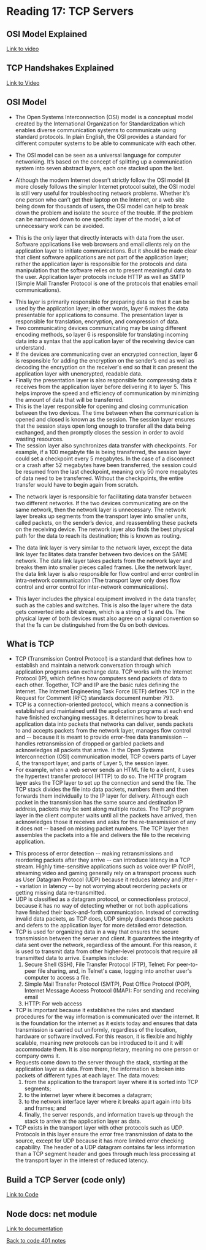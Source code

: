 # Reading 17: TCP Servers

## OSI Model Explained

[Link to video](https://www.youtube.com/watch?v=vv4y_uOneC0&ab_channel=TechTerms)

## TCP Handshakes Explained

[Link to Video](https://www.youtube.com/watch?v=xMtP5ZB3wSk&ab_channel=SunnyClassroom)

## OSI Model

- The Open Systems Interconnection (OSI) model is a conceptual model created by the International Organization for Standardization which enables diverse communication systems to communicate using standard protocols. In plain English, the OSI provides a standard for different computer systems to be able to communicate with each other.
- The OSI model can be seen as a universal language for computer networking. It’s based on the concept of splitting up a communication system into seven abstract layers, each one stacked upon the last.
[](https://www.cloudflare.com/img/learning/ddos/what-is-a-ddos-attack/osi-model-7-layers.svg)

- Although the modern Internet doesn’t strictly follow the OSI model (it more closely follows the simpler Internet protocol suite), the OSI model is still very useful for troubleshooting network problems. Whether it’s one person who can’t get their laptop on the Internet, or a web site being down for thousands of users, the OSI model can help to break down the problem and isolate the source of the trouble. If the problem can be narrowed down to one specific layer of the model, a lot of unnecessary work can be avoided.

[](https://www.cloudflare.com/img/learning/ddos/glossary/open-systems-interconnection-model-osi/7-application-layer.svg)

- This is the only layer that directly interacts with data from the user. Software applications like web browsers and email clients rely on the application layer to initiate communications. But it should be made clear that client software applications are not part of the application layer; rather the application layer is responsible for the protocols and data manipulation that the software relies on to present meaningful data to the user. Application layer protocols include HTTP as well as SMTP (Simple Mail Transfer Protocol is one of the protocols that enables email communications).

[](https://www.cloudflare.com/img/learning/ddos/glossary/open-systems-interconnection-model-osi/6-presentation-layer.svg)

- This layer is primarily responsible for preparing data so that it can be used by the application layer; in other words, layer 6 makes the data presentable for applications to consume. The presentation layer is responsible for translation, encryption, and compression of data.
- Two communicating devices communicating may be using different encoding methods, so layer 6 is responsible for translating incoming data into a syntax that the application layer of the receiving device can understand.
- If the devices are communicating over an encrypted connection, layer 6 is responsible for adding the encryption on the sender’s end as well as decoding the encryption on the receiver's end so that it can present the application layer with unencrypted, readable data.
- Finally the presentation layer is also responsible for compressing data it receives from the application layer before delivering it to layer 5. This helps improve the speed and efficiency of communication by minimizing the amount of data that will be transferred.
- This is the layer responsible for opening and closing communication between the two devices. The time between when the communication is opened and closed is known as the session. The session layer ensures that the session stays open long enough to transfer all the data being exchanged, and then promptly closes the session in order to avoid wasting resources.
- The session layer also synchronizes data transfer with checkpoints. For example, if a 100 megabyte file is being transferred, the session layer could set a checkpoint every 5 megabytes. In the case of a disconnect or a crash after 52 megabytes have been transferred, the session could be resumed from the last checkpoint, meaning only 50 more megabytes of data need to be transferred. Without the checkpoints, the entire transfer would have to begin again from scratch.

[](https://www.cloudflare.com/img/learning/ddos/glossary/open-systems-interconnection-model-osi/4-transport-layer.svg)

- The network layer is responsible for facilitating data transfer between two different networks. If the two devices communicating are on the same network, then the network layer is unnecessary. The network layer breaks up segments from the transport layer into smaller units, called packets, on the sender’s device, and reassembling these packets on the receiving device. The network layer also finds the best physical path for the data to reach its destination; this is known as routing.

[](https://www.cloudflare.com/img/learning/ddos/glossary/open-systems-interconnection-model-osi/2-data-link-layer.svg)

- The data link layer is very similar to the network layer, except the data link layer facilitates data transfer between two devices on the SAME network. The data link layer takes packets from the network layer and breaks them into smaller pieces called frames. Like the network layer, the data link layer is also responsible for flow control and error control in intra-network communication (The transport layer only does flow control and error control for inter-network communications).

[](https://www.cloudflare.com/img/learning/ddos/glossary/open-systems-interconnection-model-osi/1-physical-layer.svg)

- This layer includes the physical equipment involved in the data transfer, such as the cables and switches. This is also the layer where the data gets converted into a bit stream, which is a string of 1s and 0s. The physical layer of both devices must also agree on a signal convention so that the 1s can be distinguished from the 0s on both devices.

## What is TCP

- TCP (Transmission Control Protocol) is a standard that defines how to establish and maintain a network conversation through which application programs can exchange data. TCP works with the Internet Protocol (IP), which defines how computers send packets of data to each other. Together, TCP and IP are the basic rules defining the Internet. The Internet Engineering Task Force (IETF) defines TCP in the Request for Comment (RFC) standards document number 793.
- TCP is a connection-oriented protocol, which means a connection is established and maintained until the application programs at each end have finished exchanging messages. It determines how to break application data into packets that networks can deliver, sends packets to and accepts packets from the network layer, manages flow control and -- because it is meant to provide error-free data transmission -- handles retransmission of dropped or garbled packets and acknowledges all packets that arrive. In the Open Systems Interconnection (OSI) communication model, TCP covers parts of Layer 4, the transport layer, and parts of Layer 5, the session layer.
- For example, when a web server sends an HTML file to a client, it uses the hypertext transfer protocol (HTTP) to do so. The HTTP program layer asks the TCP layer to set up the connection and send the file. The TCP stack divides the file into data packets, numbers them and then forwards them individually to the IP layer for delivery. Although each packet in the transmission has the same source and destination IP address, packets may be sent along multiple routes. The TCP program layer in the client computer waits until all the packets have arrived, then acknowledges those it receives and asks for the re-transmission of any it does not -- based on missing packet numbers. The TCP layer then assembles the packets into a file and delivers the file to the receiving application.

[](https://cdn.ttgtmedia.com/rms/onlineImages/networking-osi_vs_tcp-ip_model_table_desktop.jpg)

- This process of error detection -- making retransmissions and reordering packets after they arrive -- can introduce latency in a TCP stream. Highly time-sensitive applications such as voice over IP (VoIP), streaming video and gaming generally rely on a transport process such as User Datagram Protocol (UDP) because it reduces latency and jitter -- variation in latency -- by not worrying about reordering packets or getting missing data re-transmitted.
- UDP is classified as a datagram protocol, or connectionless protocol, because it has no way of detecting whether or not both applications have finished their back-and-forth communication. Instead of correcting invalid data packets, as TCP does, UDP simply discards those packets and defers to the application layer for more detailed error detection.
- TCP is used for organizing data in a way that ensures the secure transmission between the server and client. It guarantees the integrity of data sent over the network, regardless of the amount. For this reason, it is used to transmit data from other higher-level protocols that require all transmitted data to arrive. Examples include:
  1. Secure Shell (SSH), File Transfer Protocol (FTP), Telnet: For peer-to-peer file sharing, and, in Telnet's case, logging into another user's computer to access a file.
  1. Simple Mail Transfer Protocol (SMTP), Post Office Protocol (POP), Internet Message Access Protocol (IMAP): For sending and receiving email
  1. HTTP: For web access
- TCP is important because it establishes the rules and standard procedures for the way information is communicated over the internet. It is the foundation for the internet as it exists today and ensures that data transmission is carried out uniformly, regardless of the location, hardware or software involved. For this reason, it is flexible and highly scalable, meaning new protocols can be introduced to it and it will accommodate them. It is also nonproprietary, meaning no one person or company owns it.
- Requests come down to the server through the stack, starting at the application layer as data. From there, the information is broken into packets of different types at each layer. The data moves:
  1. from the application to the transport layer where it is sorted into TCP segments;
  1. to the internet layer where it becomes a datagram;
  1. to the network interface layer where it breaks apart again into bits and frames; and
  1. finally, the server responds, and information travels up through the stack to arrive at the application layer as data.
- TCP exists in the transport layer with other protocols such as UDP. Protocols in this layer ensure the error free transmission of data to the source, except for UDP because it has more limited error checking capability. The header of a UDP datagram contains far less information than a TCP segment header and goes through much less processing at the transport layer in the interest of reduced latency.


## Build a TCP Server (code only)

[Link to Code](https://techbrij.com/node-js-tcp-server-client-promisify)

## Node docs: net module

[Link to documentation](https://nodejs.org/api/net.html)

[Back to code 401 notes](../401-Javascript.md)